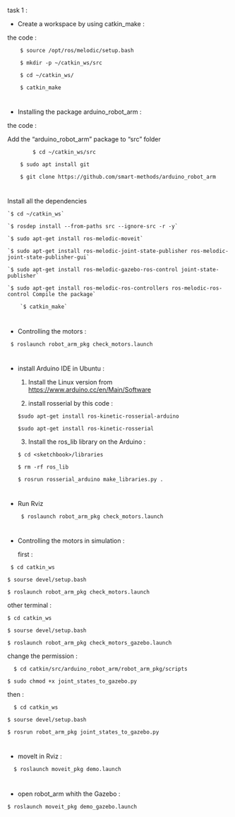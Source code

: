 task 1 :

- Create a workspace by using catkin_make :

the code :
````
    $ source /opt/ros/melodic/setup.bash

    $ mkdir -p ~/catkin_ws/src 

    $ cd ~/catkin_ws/ 

    $ catkin_make 
````


# 
- Installing the package arduino_robot_arm : 

the code :

Add the “arduino_robot_arm” package to “src” folder

```
        $ cd ~/catkin_ws/src

	$ sudo apt install git

	$ git clone https://github.com/smart-methods/arduino_robot_arm
```

# 
 
Install all the dependencies 

	`$ cd ~/catkin_ws`

	`$ rosdep install --from-paths src --ignore-src -r -y`

	`$ sudo apt-get install ros-melodic-moveit`

	`$ sudo apt-get install ros-melodic-joint-state-publisher ros-melodic-joint-state-publisher-gui`

	`$ sudo apt-get install ros-melodic-gazebo-ros-control joint-state-publisher`

	`$ sudo apt-get install ros-melodic-ros-controllers ros-melodic-ros-control Compile the package`

        `$ catkin_make`

# 

- Controlling the motors :

 ` $ roslaunch robot_arm_pkg check_motors.launch`
# 
- install Arduino IDE in Ubuntu :


  1. Install the Linux version from https://www.arduino.cc/en/Main/Software

  2. install rosserial by this code :

   `$sudo apt-get install ros-kinetic-rosserial-arduino`

   `$sudo apt-get install ros-kinetic-rosserial`

  3. Install the ros_lib library on the Arduino :

   `$ cd <sketchbook>/libraries`

   `$ rm -rf ros_lib`

   `$ rosrun rosserial_arduino make_libraries.py .`
# 
- Run Rviz

  ` $ roslaunch robot_arm_pkg check_motors.launch`
# 
- Controlling the motors in simulation :

  first : 

 ` $ cd catkin_ws`

  `$ sourse devel/setup.bash`

  `$ roslaunch robot_arm_pkg check_motors.launch`

  other terminal :

  `$ cd catkin_ws`

  `$ sourse devel/setup.bash`

  `$ roslaunch robot_arm_pkg check_motors_gazebo.launch`

  change the permission :

`  $ cd catkin/src/arduino_robot_arm/robot_arm_pkg/scripts`

`$ sudo chmod +x joint_states_to_gazebo.py`

  then : 

`  $ cd catkin_ws`

  `$ sourse devel/setup.bash`

  `$ rosrun robot_arm_pkg joint_states_to_gazebo.py`
# 
- movelt in Rviz :

`  $ roslaunch moveit_pkg demo.launch`
# 
 - open robot_arm whith the Gazebo :

  `$ roslaunch moveit_pkg demo_gazebo.launch`
  

  



